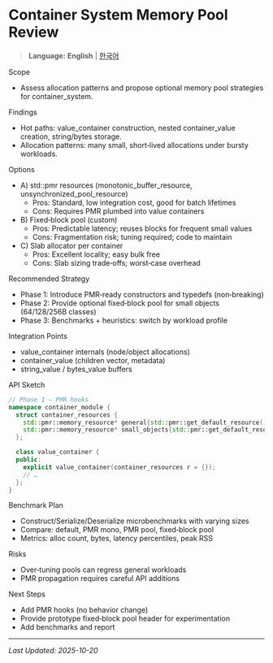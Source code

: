 Container System Memory Pool Review
===================================

> **Language:** **English** | [한국어](MEMORY_POOL_REVIEW_KO.md)

Scope
- Assess allocation patterns and propose optional memory pool strategies for container_system.

Findings
- Hot paths: value_container construction, nested container_value creation, string/bytes storage.
- Allocation patterns: many small, short‑lived allocations under bursty workloads.

Options
- A) std::pmr resources (monotonic_buffer_resource, unsynchronized_pool_resource)
  - Pros: Standard, low integration cost, good for batch lifetimes
  - Cons: Requires PMR plumbed into value containers
- B) Fixed‑block pool (custom)
  - Pros: Predictable latency; reuses blocks for frequent small values
  - Cons: Fragmentation risk; tuning required; code to maintain
- C) Slab allocator per container
  - Pros: Excellent locality; easy bulk free
  - Cons: Slab sizing trade‑offs; worst‑case overhead

Recommended Strategy
- Phase 1: Introduce PMR‑ready constructors and typedefs (non‑breaking)
- Phase 2: Provide optional fixed‑block pool for small objects (64/128/256B classes)
- Phase 3: Benchmarks + heuristics: switch by workload profile

Integration Points
- value_container internals (node/object allocations)
- container_value (children vector, metadata)
- string_value / bytes_value buffers

API Sketch
```cpp
// Phase 1 – PMR hooks
namespace container_module {
  struct container_resources {
    std::pmr::memory_resource* general{std::pmr::get_default_resource()};
    std::pmr::memory_resource* small_objects{std::pmr::get_default_resource()};
  };

  class value_container {
  public:
    explicit value_container(container_resources r = {});
    // …
  };
}
```

Benchmark Plan
- Construct/Serialize/Deserialize microbenchmarks with varying sizes
- Compare: default, PMR mono, PMR pool, fixed‑block pool
- Metrics: alloc count, bytes, latency percentiles, peak RSS

Risks
- Over‑tuning pools can regress general workloads
- PMR propagation requires careful API additions

Next Steps
- Add PMR hooks (no behavior change)
- Provide prototype fixed‑block pool header for experimentation
- Add benchmarks and report


---

*Last Updated: 2025-10-20*
